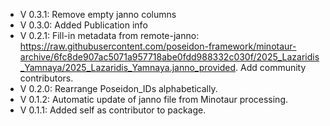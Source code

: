 - V 0.3.1: Remove empty janno columns
- V 0.3.0: Added Publication info
- V 0.2.1: Fill-in metadata from remote-janno: https://raw.githubusercontent.com/poseidon-framework/minotaur-archive/6fc8de907ac5071a957718abe0fdd988332c030f/2025_Lazaridis_Yamnaya/2025_Lazaridis_Yamnaya.janno_provided. Add community contributors.
- V 0.2.0: Rearrange Poseidon_IDs alphabetically.
- V 0.1.2: Automatic update of janno file from Minotaur processing.
- V 0.1.1: Added self as contributor to package.
